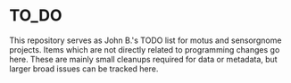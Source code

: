 # TO_DO 

This repository serves as John B.'s TODO list for motus and sensorgnome projects.
Items which are not directly related to programming changes go here.
These are mainly small cleanups required for data or metadata, but larger broad
issues can be tracked here.
